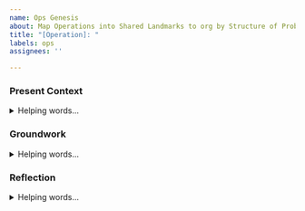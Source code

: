 ```yaml
---
name: Ops Genesis
about: Map Operations into Shared Landmarks to org by Structure of Problem
title: "[Operation]: "
labels: ops
assignees: ''

---
```


### Present Context

<details>
<summary>Helping words...</summary>

Where we collectively investigate and interrogate the problem space and iteratively scope our approach.

Breakdown to landmarks that communicate shared context we are working towards through 2-tiered task list, CRUD list elements as development unfolds.

Strike the scope of code that reveals the most about the problem/solution FIRST not necessarily the easiest or hardest parts
```
- [ ] Parent Task
    - [ ]  Child Task
    - [ ]  Child Task
  
- [ ] Parent Task
    - [ ]  Child Task
    - [ ]  Child Task

```
---

</details>

### Groundwork

<details>
<summary> Helping words...</summary>



Introduce us to the problem space. Write out what you already know about the terrain you are the recce commander enriching us with details beyond the fog of war.

Where have you tried applying and encountered difficulties?

How have others attempted to scale or explore these challenges? 

(Embed internal & external links to related or possible  paths of exploration, stackoverflow, documentation, github etc)

Who should be notified?

Emphasis on previous or current practice to discover what is ugly, missing, or unnecessary.
```
INPUT UR ANSWER HERE
```
---


</details>


### Reflection

<details>
<summary> Helping words...</summary>
Where the eternal wheel returns back to practice and what we finally implemented is to be outlined. You are the historian or archivist bringing clarity to future-yous and us about your foray.

Emphasis on approaching timeless solutions for well-defined problem space through distillation by decanting that which is un-needed and abstracting that which is essential to approaching the problem space. 

Add any reflections and internal links to future potential and blindsides.

```
INPUT UR ANSWER HERE
```

</details>



